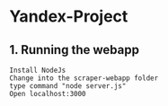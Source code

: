 # Yandex-Project
## 1. Running the webapp
    Install NodeJs
    Change into the scraper-webapp folder
    type command "node server.js"
    Open localhost:3000
    
    
    
    
